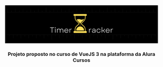 ![Banner](https://github.com/littlebru/TaskTracker/blob/main/Images/Banner.png)

<h3 align="center">Projeto proposto no curso de VueJS 3 na plataforma da Alura Cursos</h3>
